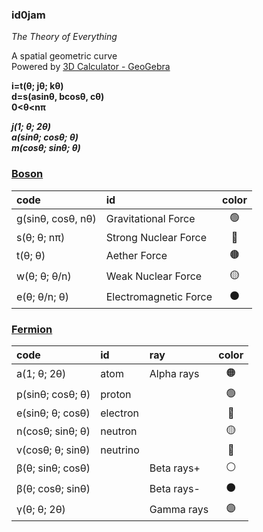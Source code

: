 ### id0jam

*The Theory of Everything*   

A spatial geometric curve   
Powered by [3D Calculator - GeoGebra](https://www.geogebra.org/3d "3D Calculator")
   
   
**i=t(θ; jθ; kθ)**   
**d=s(asinθ, bcosθ, cθ)**   
**0<θ<nπ**   

__*j(1; θ; 2θ)*__   
__*a(sinθ; cosθ; θ)*__   
__*m(cosθ; sinθ; θ)*__   


### [Boson](https://www.geogebra.org/3d/gcn57kyu)  
| code   | id |  color |
| :-- | :-- |  :--:  |
| g(sinθ, cosθ, nθ)  |       Gravitational Force | 🟢 |
|  s(θ; θ; nπ)   |           Strong Nuclear Force| 🔴 |
|  t(θ; θ) |                  Aether Force| 🟤  |
|  w(θ; θ; θ/n)      |        Weak Nuclear Force | 🟡 |
|  e(θ; θ/n; θ)     |         Electromagnetic Force | ⚫ |


### [Fermion](https://www.geogebra.org/3d/zzkwnbrc)
| code   | id |  ray| color |
| :-- | :-- |:-- |:--:  |
|a(1; θ; 2θ)          |    atom    |   Alpha rays| 🟠 |
|p(sinθ; cosθ; θ)      |   proton|| 🟢 |
|e(sinθ; θ; cosθ)      |   electron||🔴 |
|n(cosθ; sinθ; θ)     |    neutron||🟡 |
|v(cosθ; θ; sinθ)      |   neutrino||🔵|
|β(θ; sinθ; cosθ)    |           |     Beta rays+|⚪ |
|β(θ; cosθ; sinθ)      |         |     Beta rays-| ⚫ |
|γ(θ; θ; 2θ)          |           |    Gamma rays| 🟣|     
   
